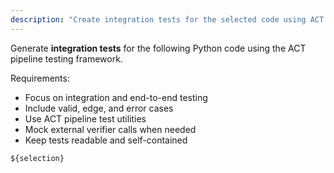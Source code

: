 ```yaml
---
description: "Create integration tests for the selected code using ACT pipeline framework."
---
```


Generate **integration tests** for the following Python code using the ACT pipeline testing framework.

Requirements:
- Focus on integration and end-to-end testing
- Include valid, edge, and error cases  
- Use ACT pipeline test utilities
- Mock external verifier calls when needed
- Keep tests readable and self-contained  

```python
${selection}
```
